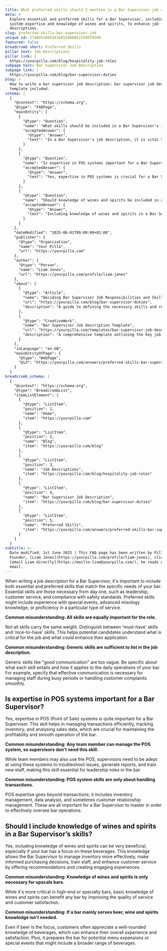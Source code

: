 ```yaml
---
title: What preferred skills should I mention in a Bar Supervisor job description?
meta: >
  Explore essential and preferred skills for a Bar Supervisor, including POS
  system expertise and knowledge of wines and spirits, to enhance job
  descriptions.
slug: preferred-skills-bar-supervisor-job
unique id: 1748855896163x852660052150976500
featured: false
breadcrumb short: Preferred Skills
pillar text: Job Descriptions
pillar link: |
  https://yourpilla.com/blog/hospitality-job-roles
subpage text: Bar Supervisor Job Description
subpage link: |
  https://yourpilla.com/blog/bar-supervisor-duties
blog: >
  How to write a bar supervisor job description: bar supervisor job description
  template included.
schema: |
  {
    "@context": "https://schema.org",
    "@type": "FAQPage",
    "mainEntity": [
      {
        "@type": "Question",
        "name": "What skills should be included in a Bar Supervisor's job description?",
        "acceptedAnswer": {
          "@type": "Answer",
          "text": "In a Bar Supervisor's job description, it is vital to list both essential and preferred skills tailored to the specific needs of the bar. Essential skills include leadership, customer service, and safety compliance. Preferred skills might cover experience with special events, advanced mixology, or specific service types. Clearly differentiate between critical skills and additional beneficial skills to assist potential candidates in understanding the job requirements more clearly."
        }
      },
      {
        "@type": "Question",
        "name": "Is expertise in POS systems important for a Bar Supervisor?",
        "acceptedAnswer": {
          "@type": "Answer",
          "text": "Yes, expertise in POS systems is crucial for a Bar Supervisor. This skill enables efficient transaction management, inventory tracking, and sales data analysis, all essential for the profitability and smooth operation of the bar. Supervisors use POS systems to troubleshoot issues, generate reports, and train new staff, underscoring the importance of this skill in a leadership capacity within the bar."
        }
      },
      {
        "@type": "Question",
        "name": "Should knowledge of wines and spirits be included in a Bar Supervisor's skills?",
        "acceptedAnswer": {
          "@type": "Answer",
          "text": "Including knowledge of wines and spirits in a Bar Supervisor's skills is beneficial, particularly if the bar specialises in these beverages. This knowledge helps in managing inventory, making informed purchasing decisions, training staff, and improving customer service through recommendations and engaging experiences. Such knowledge is valuable across different types of bars, enhancing service quality and potential for menu expansion."
        }
      }
    ],
    "dateModified": "2025-06-01T09:00:00+01:00",
    "publisher": {
      "@type": "Organization",
      "name": "Your Pilla",
      "url": "https://yourpilla.com"
    },
    "author": {
      "@type": "Person",
      "name": "Liam Jones",
      "url": "https://yourpilla.com/profile/liam-jones"
    },
    "about": [
      {
        "@type": "Article",
        "name": "Deciding Bar Supervisor Job Responsibilities and Skills",
        "url": "https://yourpilla.com/blog/bar-supervisor-duties",
        "description": "A guide to defining the necessary skills and responsibilities for a Bar Supervisor, helping you to structure effective job descriptions."
      },
      {
        "@type": "CreativeWork",
        "name": "Bar Supervisor Job Description Template",
        "url": "https://yourpilla.com/templates/bar-supervisor-job-description",
        "description": "A comprehensive template outlining the key job responsibilities and skills needed for a Bar Supervisor, designed for easy use and customization."
      }
    ],
    "inLanguage": "en-GB",
    "mainEntityOfPage": {
      "@type": "WebPage",
      "@id": "https://yourpilla.com/answers/preferred-skills-bar-supervisor-job"
    }
  }
breadcrumb_schema: |
  {
    "@context": "https://schema.org",
    "@type": "BreadcrumbList",
    "itemListElement": [
      {
        "@type": "ListItem",
        "position": 1,
        "name": "Home",
        "item": "https://yourpilla.com"
      },
      {
        "@type": "ListItem",
        "position": 2,
        "name": "Blog",
        "item": "https://yourpilla.com/blog"
      },
      {
        "@type": "ListItem",
        "position": 3,
        "name": "Job Descriptions",
        "item": "https://yourpilla.com/blog/hospitality-job-roles"
      },
      {
        "@type": "ListItem",
        "position": 4,
        "name": "Bar Supervisor Job Description",
        "item": "https://yourpilla.com/blog/bar-supervisor-duties"
      },
      {
        "@type": "ListItem",
        "position": 5,
        "name": "Preferred Skills",
        "item": "https://yourpilla.com/answers/preferred-skills-bar-supervisor-job"
      }
    ]
  }
subtitle: >-
  Date modified: 1st June 2025 | This FAQ page has been written by Pilla
  Founder, [Liam Jones](https://yourpilla.com/profile/liam-jones), click to
  [email Liam directly](https://mailto:liam@yourpilla.com/), he reads every
  email.
---
```

When writing a job description for a Bar Supervisor, it's important to include both essential and preferred skills that match the specific needs of your bar. Essential skills are those necessary from day one, such as leadership, customer service, and compliance with safety standards. Preferred skills might include experience with special events, advanced mixology knowledge, or proficiency in a particular type of service.

**Common misunderstanding: All skills are equally important for the role.**

Not all skills carry the same weight. Distinguish between 'must-have' skills and 'nice-to-have' skills. This helps potential candidates understand what is critical for the job and what could enhance their application.

**Common misunderstanding: Generic skills are sufficient to list in the job description.**

Generic skills like "good communication" are too vague. Be specific about what each skill entails and how it applies to the daily operations of your bar. For example, specify that effective communication is necessary for managing staff during busy periods or handling customer complaints smoothly.

## Is expertise in POS systems important for a Bar Supervisor?

Yes, expertise in POS (Point of Sale) systems is quite important for a Bar Supervisor. This skill helps in managing transactions efficiently, tracking inventory, and analysing sales data, which are crucial for maintaining the profitability and smooth operation of the bar.

**Common misunderstanding: Any team member can manage the POS system, so supervisors don't need this skill.**

While team members may also use the POS, supervisors need to be adept at using these systems to troubleshoot issues, generate reports, and train new staff, making this skill essential for leadership roles in the bar.

**Common misunderstanding: POS system skills are only about handling transactions.**

POS expertise goes beyond transactions; it includes inventory management, data analysis, and sometimes customer relationship management. These are all important for a Bar Supervisor to master in order to effectively oversee bar operations.

## Should I include knowledge of wines and spirits in a Bar Supervisor’s skills?

Yes, including knowledge of wines and spirits can be very beneficial, especially if your bar has a focus on these beverages. This knowledge allows the Bar Supervisor to manage inventory more effectively, make informed purchasing decisions, train staff, and enhance customer service by offering recommendations and creating engaging experiences.

**Common misunderstanding: Knowledge of wines and spirits is only necessary for upscale bars.**

While it's more critical in high-end or specialty bars, basic knowledge of wines and spirits can benefit any bar by improving the quality of service and customer satisfaction.

**Common misunderstanding: If a bar mainly serves beer, wine and spirits knowledge isn't needed.**

Even if beer is the focus, customers often appreciate a well-rounded knowledge of beverages, which can enhance their overall experience and satisfaction. Plus, it prepares the bar for potential menu expansions or special events that might include a broader range of beverages.
